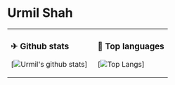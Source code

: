 # Urmil Shah




<table>
<tr>
<td valign="top" width="54%">

### ✈ Github stats

[![Urmil's github stats](https://github-readme-stats.vercel.app/api?username=urmilshah1&show_icons=true&line_height=21&show_icons=true&theme=tokyonight)]


</td>

<td valign="top" width="46%">

### 📕 Top languages

[![Top Langs](https://github-readme-stats.vercel.app/api/top-langs/?username=urmilshah1&show_icons=true&layout=compact&theme=vue)]

</td>
</tr>
